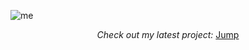 ![me](https://github.com/user-attachments/assets/c03be268-b082-4045-a1ec-7f17bf31e09a)

<p align="center"><i>Check out my latest project:</i> <a href="https://polyglotparrot.github.io/jump/" target="_blank">Jump</a></p>










  



